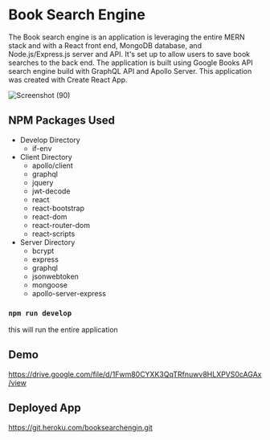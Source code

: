 # Book Search Engine
The Book search engine is an application is leveraging the entire MERN stack and with a React front end, MongoDB database, and Node.js/Express.js server and API. It's set up to allow users to save book searches to the back end. The application is built using Google Books API search engine build with GraphQL API and Apollo Server. This application was created with Create React App.

![Screenshot (90)](https://user-images.githubusercontent.com/79673757/129502249-53b79460-6ea0-415c-929d-1560a9c5a83a.png)


## NPM Packages Used
- Develop Directory
  - if-env
- Client Directory
  - apollo/client
  - graphql
  - jquery
  - jwt-decode
  - react
  - react-bootstrap
  - react-dom
  - react-router-dom
  - react-scripts
- Server Directory
  - bcrypt
  - express
  - graphql
  - jsonwebtoken
  - mongoose
  - apollo-server-express

### `npm run develop`
this will run the entire application

## Demo
https://drive.google.com/file/d/1Fwm80CYXK3QqTRfnuwv8HLXPVS0cAGAx/view

## Deployed App
https://git.heroku.com/booksearchengin.git
